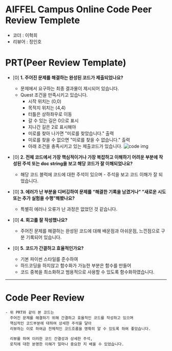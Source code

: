 # AIFFEL Campus Online Code Peer Review Templete

- 코더 : 이혁희
- 리뷰어 : 정인호

# PRT(Peer Review Template)

- [0] **1. 주어진 문제를 해결하는 완성된 코드가 제출되었나요?**

  - 문제에서 요구하는 최종 결과물이 제시되어 있습니다.
  - Quest 조건을 만족시키고 있습니다.
    - 시작 위치는 (0,0)
    - 목적지 위치는 (4,4)
    - 터틀은 상하좌우로 이동
    - 갈 수 있는 길은 0으로 표시
    - 지나간 길은 2로 표시해야
    - 미로를 찾아 나가면 "미로를 찾았습니다." 출력
    - 미로를 찾을 수 없으면 "미로를 찾을 수 없습니다." 출력
    - 아래 조건을 충족시키고 있는 제출코드가 있습니다.
      ![code img](https://github.com/penguinhouse/AIFFEL_Quest_Lee/blob/main/quest_02/code_review.png)

- [0] **2. 전체 코드에서 가장 핵심적이거나 가장 복잡하고 이해하기 어려운 부분에 작성된 주석 또는 doc string을 보고 해당 코드가 잘 이해되었나요?**
  - 해당 코드 블럭에 코드에 대한 주석이 있으며 - 주석을 보고 코드 이해가 잘 되었습니다.
- [0] **3. 에러가 난 부분을 디버깅하여 문제를 “해결한 기록을 남겼거나” ”새로운 시도 또는 추가 실험을 수행”해봤나요?**
  - 특별히 에러나 오류가 난 과정은 없었던 것 같습니다.
- [0] **4. 회고를 잘 작성했나요?**
  - 주어진 문제를 해결하는 완성된 코드에 대해
    배운점과 아쉬운점, 느낀점으로 구분 기록되어 있습니다.
- [0] **5. 코드가 간결하고 효율적인가요?**
  - 기본 파이썬 스타일를 준수하여
  - 하드코딩을 하지않고 함수화가 가능한 부분은 함수를 만들어
  - 코드 중복을 최소화하고 범용적으로 사용할 수 있도록 함수화하였습니다.

---

# Code Peer Review

```
- 위 PRT와 같이 본 코드는
  주어진 문제를 해결하기 위해 간결하고 효율적인 코드를 작성하고 있으며
  핵심적인 코드부분에 대하여 상세한 주석을 달아
  리뷰하는 이로 하여금 전체적인 코드흐름을 명확히 알 수 있도록 하여 좋았습니다.

  리뷰를 하며 이러한 코드 간결성과 상세한 주석,
  로직에 대한 분명한 이해가 얼마나 중요한 지 배울 수 있었습니다.
```
